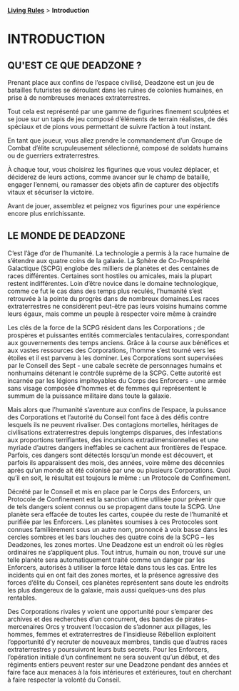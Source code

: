 **[Living Rules](contents.md)** > **Introduction**

# INTRODUCTION

## QU'EST CE QUE DEADZONE ?

Prenant place aux confins de l’espace civilisé, Deadzone est un jeu de batailles futuristes se déroulant dans les ruines de colonies humaines, en prise à de nombreuses menaces extraterrestres.

Tout cela est représenté par une gamme de figurines finement sculptées et se joue sur un tapis de jeu composé d’éléments de terrain réalistes, de dés spéciaux et de pions vous permettant de suivre l’action à tout instant.

En tant que joueur, vous allez prendre le commandement d’un Groupe de Combat d’élite scrupuleusement sélectionné, composé de soldats humains ou de guerriers extraterrestres.

À chaque tour, vous choisirez les figurines que vous voulez déplacer, et déciderez de leurs actions, comme avancer sur le champ de bataille, engager l’ennemi, ou ramasser des objets afin de capturer des objectifs vitaux et sécuriser la victoire.

Avant de jouer, assemblez et peignez vos figurines pour une expérience encore plus enrichissante.


## LE MONDE DE DEADZONE

C‘est l’âge d’or de l’humanité. La technologie a permis à la race humaine de s’étendre aux quatre coins de la galaxie. La Sphère de Co-Prospérité Galactique (SCPG) englobe des milliers de planètes et des centaines de races différentes. Certaines sont hostiles ou amicales, mais la plupart restent indifférentes. Loin d’être novice dans le domaine technologique, comme ce fut le cas dans des temps plus reculés, l’humanité s’est retrouvée à la pointe du progrès dans de nombreux domaines.Les races extraterrestres ne considèrent peut-être pas leurs voisins humains comme leurs égaux, mais comme un peuple à respecter voire même à craindre

Les clés de la force de la SCPG résident dans les Corporations ; de prospères et puissantes entités commerciales tentaculaires, correspondant aux gouvernements des temps anciens. Grâce à la course aux bénéfices et aux vastes ressources des Corporations, l’homme s’est tourné vers les étoiles et il est parvenu à les dominer. Les Corporations sont supervisées par le Conseil des Sept - une cabale secrète de personnages humains et nonhumains détenant le contrôle suprême de la SCPG. Cette autorité est incarnée par les légions impitoyables du Corps des Enforcers - une armée sans visage composée d’hommes et de femmes qui représentent le summum de la puissance militaire dans toute la galaxie.

Mais alors que l’humanité s’aventure aux confins de l’espace, la puissance des Corporations et l’autorité du Conseil font face à des défis contre lesquels ils ne peuvent rivaliser. Des contagions mortelles, héritages de civilisations extraterrestres depuis longtemps disparues, des infestations aux proportions terrifiantes, des incursions extradimensionnelles et une myriade d’autres dangers ineffables se cachent aux frontières de l’espace. Parfois, ces dangers sont détectés lorsqu’un monde est découvert, et parfois ils apparaissent des mois, des années, voire même des décennies après qu’un monde ait été colonisé par une ou plusieurs Corporations. Quoi qu’il en soit, le résultat est toujours le même : un Protocole de Confinement.

Décrété par le Conseil et mis en place par le Corps des Enforcers, un Protocole de Confinement est la sanction ultime utilisée pour prévenir que de tels dangers soient connus ou se propagent dans toute la SCPG. Une planète sera effacée de toutes les cartes, coupée du reste de l’humanité et purifiée par les Enforcers. Les planètes soumises à ces Protocoles sont connues familièrement sous un autre nom, prononcé à voix basse dans les cercles sombres et les bars louches des quatre coins de la SCPG – les Deadzones, les zones mortes. Une Deadzone est un endroit où les règles ordinaires ne s’appliquent plus. Tout intrus, humain ou non, trouvé sur une telle planète sera automatiquement traité comme un danger par les Enforcers, autorisés à utiliser la force létale dans tous les cas. Entre les incidents qui en ont fait des zones mortes, et la présence agressive des forces d’élite du Conseil, ces planètes représentent sans doute les endroits les plus dangereux de la galaxie, mais aussi quelques-uns des plus rentables.

Des Corporations rivales y voient une opportunité pour s’emparer des archives et des recherches d’un concurrent, des bandes de pirates-mercenaires Orcs y trouvent l’occasion de s’adonner aux pillages, les hommes, femmes et extraterrestres de l’insidieuse Rébellion exploitent l’opportunité d’y recruter de nouveaux membres, tandis que d’autres races extraterrestres y poursuivront leurs buts secrets. Pour les Enforcers, l’opération initiale d’un confinement ne sera souvent qu’un début, et des régiments entiers peuvent rester sur une Deadzone pendant des années et faire face aux menaces à la fois intérieures et extérieures, tout en cherchant à faire respecter la volonté du Conseil.

